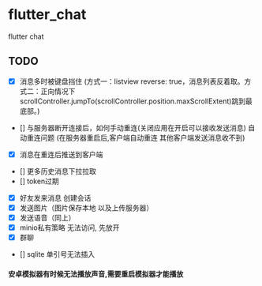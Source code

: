 # flutter_chat

flutter chat

## TODO
- [x] 消息多时被键盘挡住 (方式一：listview reverse: true，消息列表反着取。方式二：正向情况下scrollController.jumpTo(scrollController.position.maxScrollExtent)跳到最底部。)
- [] 与服务器断开连接后，如何手动重连(关闭应用在开启可以接收发送消息) 自动重连问题 (在服务器重启后,客户端自动重连 其他客户端发送消息收不到)
- [x] 消息在重连后推送到客户端
- [] 更多历史消息下拉拉取
- [] token过期
- [x] 好友发来消息 创建会话
- [x] 发送图片（图片保存本地 以及上传服务器）
- [x] 发送语音（同上）
- [x] minio私有策略 无法访问, 先放开
- [x] 群聊
- [] sqlite 单引号无法插入


#### 安卓模拟器有时候无法播放声音,需要重启模拟器才能播放
